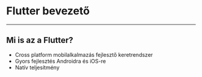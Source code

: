 # Flutter bevezető

---

## Mi is az a Flutter?

- Cross platform mobilalkalmazás fejlesztő keretrendszer
- Gyors fejlesztés Androidra és iOS-re
- Natív teljesítmény
